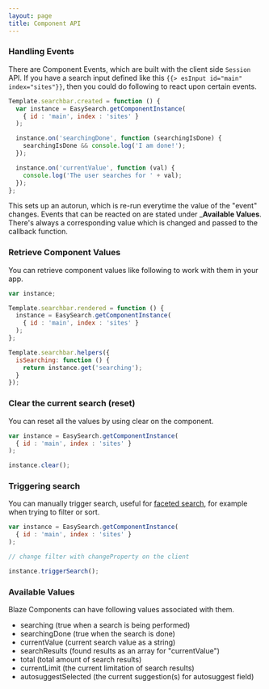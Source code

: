 ```yaml
---
layout: page
title: Component API
---
```


### Handling Events

There are Component Events, which are built with the client side ```Session``` API. If you have a search input defined like this ```{{> esInput id="main" index="sites"}}```, then you could do following to react upon certain events.

```javascript
Template.searchbar.created = function () {
  var instance = EasySearch.getComponentInstance(
    { id : 'main', index : 'sites' }
  );

  instance.on('searchingDone', function (searchingIsDone) {
    searchingIsDone && console.log('I am done!');
  });

  instance.on('currentValue', function (val) {
    console.log('The user searches for ' + val);
  });
};
```

This sets up an autorun, which is re-run everytime the value of the "event" changes. Events that can be reacted on are stated under ___Available Values__. There's always a corresponding value which is changed and passed to the callback function.

### Retrieve Component Values

You can retrieve component values like following to work with them in your app.

```javascript
var instance;

Template.searchbar.rendered = function () {
  instance = EasySearch.getComponentInstance(
    { id : 'main', index : 'sites' }
  );
};

Template.searchbar.helpers({
  isSearching: function () {
    return instance.get('searching');
  }
}); 
```

### Clear the current search (reset)

You can reset all the values by using clear on the component.

```javascript
var instance = EasySearch.getComponentInstance(
  { id : 'main', index : 'sites' }
);

instance.clear();
```

### Triggering search

You can manually trigger search, useful for [faceted search](https://github.com/matteodem/meteor-easy-search/wiki/Faceted-Search), for example when trying to filter or sort.


```javascript
var instance = EasySearch.getComponentInstance(
  { id : 'main', index : 'sites' }
);

// change filter with changeProperty on the client

instance.triggerSearch();
```

### Available Values

Blaze Components can have following values associated with them.

* searching (true when a search is being performed)
* searchingDone (true when the search is done)
* currentValue (current search value as a string)
* searchResults (found results as an array for "currentValue")
* total (total amount of search results)
* currentLimit (the current limitation of search results)
* autosuggestSelected (the current suggestion(s) for autosuggest field)

